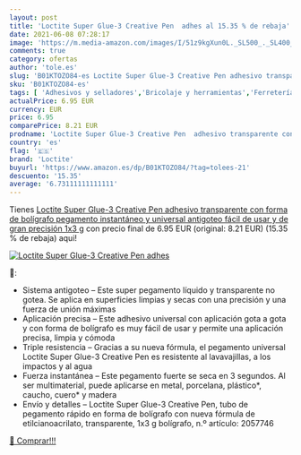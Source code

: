 ```yaml
---
layout: post
title: 'Loctite Super Glue-3 Creative Pen  adhes al 15.35 % de rebaja'
date: 2021-06-08 07:28:17
image: 'https://m.media-amazon.com/images/I/51z9kgXun0L._SL500_._SL400_.jpg'
comments: true
category: ofertas
author: 'tole.es'
slug: 'B01KTOZO84-es Loctite Super Glue-3 Creative Pen adhesivo transparente...'
sku: 'B01KTOZO84-es'
tags: [ 'Adhesivos y selladores','Bricolaje y herramientas','Ferretería','Pegamentos instantáneos','bolígrafo','loctite', ]
actualPrice: 6.95 EUR
currency: EUR
price: 6.95
comparePrice: 8.21 EUR
prodname: 'Loctite Super Glue-3 Creative Pen  adhesivo transparente con forma de bolígrafo  pegamento instantáneo y universal antigoteo  fácil de usar y de gran precisión  1x3 g'
country: 'es'
flag: '🇪🇸'
brand: 'Loctite'
buyurl: 'https://www.amazon.es/dp/B01KTOZO84/?tag=tolees-21'
descuento: '15.35'
average: '6.73111111111111'
---
```


Tienes [Loctite Super Glue-3 Creative Pen  adhesivo transparente con forma de bolígrafo  pegamento instantáneo y universal antigoteo  fácil de usar y de gran precisión  1x3 g](https://www.amazon.es/dp/B01KTOZO84/?tag=tolees-21) con precio final de  6.95 EUR (original: 8.21 EUR) (15.35 %  de rebaja) aqui!

[![Loctite Super Glue-3 Creative Pen  adhes](https://m.media-amazon.com/images/I/51z9kgXun0L._SL500_._SL400_.jpg)](https://www.amazon.es/dp/B01KTOZO84/?tag=tolees-21)

🔎:

- Sistema antigoteo – Este super pegamento líquido y transparente no gotea. Se aplica en superficies limpias y secas con una precisión y una fuerza de unión máximas
- Aplicación precisa – Este adhesivo universal con aplicación gota a gota y con forma de bolígrafo es muy fácil de usar y permite una aplicación precisa, limpia y cómoda
- Triple resistencia – Gracias a su nueva fórmula, el pegamento universal Loctite Super Glue-3 Creative Pen es resistente al lavavajillas, a los impactos y al agua
- Fuerza instantánea – Este pegamento fuerte se seca en 3 segundos. Al ser multimaterial, puede aplicarse en metal, porcelana, plástico*, caucho, cuero* y madera
- Envío y detalles – Loctite Super Glue-3 Creative Pen, tubo de pegamento rápido en forma de bolígrafo con nueva fórmula de etilcianoacrilato, transparente, 1x3 g bolígrafo, n.º artículo: 2057746

[🛒 Comprar!!!](https://www.amazon.es/dp/B01KTOZO84/?tag=tolees-21)
